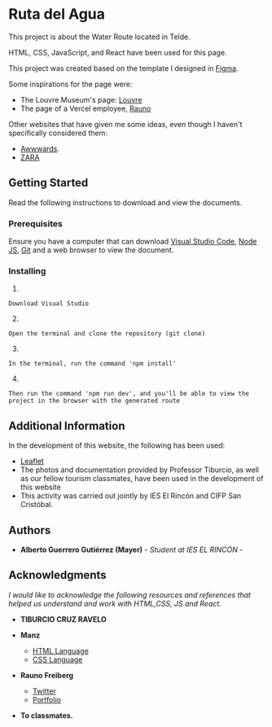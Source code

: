 # Ruta del Agua

This project is about the Water Route located in Telde. 

HTML, CSS, JavaScript, and React have been used for this page.

This project was created based on the template I designed in [Figma](https://www.figma.com/proto/tZQuPDlYi8NQtL4jCq5zko/Untitled?page-id=0%3A1&type=design&node-id=136-2&viewport=-1039%2C147%2C0.52&t=776CFfabPegp1Dn5-1&scaling=min-zoom ).

Some inspirations for the page were:

- The Louvre Museum's page: [Louvre](https://www.louvre.fr/es)
- The page of a Vercel employee,  [Rauno]( https://rauno.me/)

Other websites that have given me some ideas, even though I haven't specifically considered them:
- [Awwwards](https://www.awwwards.com/websites/).
- [ZARA](https://www.zara.com/es/)

## Getting Started

Read the following instructions to download and view the documents.

### Prerequisites

Ensure you have a computer that can download [Visual Studio Code](https://code.visualstudio.com/), [Node JS](https://nodejs.org/en/), [Git](https://git-scm.com/) and a web browser to view the document.

### Installing



1.  

    Download Visual Studio

2.  

    Open the terminal and clone the repository (git clone)

3.  
  
    In the terminal, run the command 'npm install'

4. 

    Then run the command 'npm run dev', and you'll be able to view the project in the browser with the generated route


## Additional Information

In the development of this website, the following has been used:
- [Leaflet](https://leafletjs.com/)
- The photos and documentation provided by Professor Tiburcio, as well as our fellow tourism classmates, have been used in the development of this website
- This activity was carried out jointly by IES El Rincón and CIFP San Cristóbal.

## Authors
  - **Alberto Guerrero Gutiérrez (Mayer)** - *Student at IES EL RINCÓN* -

## Acknowledgments

  *I would like to acknowledge the following resources and references that helped us understand and work with HTML,CSS, JS and React.*
  
- **TIBURCIO CRUZ RAVELO**

- **Manz**
  - [HTML Language](https://lenguajehtml.com/)
  - [CSS Language](https://lenguajecss.com/)

- **Rauno Freiberg**
  - [Twitter](https://twitter.com/raunofreiberg)
  - [Portfolio](https://rauno.me/)
  

-  **To classmates.**